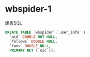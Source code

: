 # wbspider-1

建表SQL
```SQL
CREATE TABLE `wbspider`.`user_info` (
  `uid` DOUBLE NOT NULL,
  `follows` DOUBLE NULL,
  `fans` DOUBLE NULL,
  PRIMARY KEY (`uid`));
```
